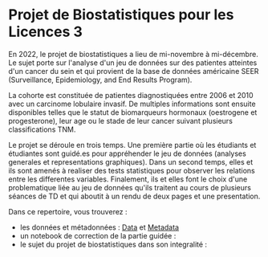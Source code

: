 # Projet de Biostatistiques pour les Licences 3 

En 2022, le projet de biostatistiques a lieu de mi-novembre à mi-décembre. Le sujet porte sur l'analyse d'un jeu de données sur des patientes atteintes d'un cancer du sein et qui provient de la base de données américaine SEER (Surveillance, Epidemiology, and End Results Program). 

La cohorte est constituée de patientes diagnostiquées entre 2006 et 2010 avec un carcinome lobulaire invasif. De multiples informations sont ensuite disponibles telles que le statut de biomarqueurs hormonaux (oestrogene et progesterone), leur age ou le stade de leur cancer suivant plusieurs classifications TNM. 

Le projet se déroule en trois temps. Une première partie où les étudiants et étudiantes sont guidé.es pour appréhender le jeu de données (analyses generales et representations graphiques). Dans un second temps, elles et ils sont amenés à realiser des tests statistiques pour observer les relations entre les differentes variables. Finalement, ils et elles font le choix d'une problematique liée au jeu de données qu'ils traitent au cours de plusieurs séances de TD et qui aboutit à un rendu de deux pages et une presentation. 

Dans ce repertoire, vous trouverez : 
  - les données et métadonnées : [Data](L3_Biostatistiques/SEER_breast_cancer.csv) et [Metadata](L3_Biostatistiques/metadata_SEER_breast_cancer.csv)
  - un notebook de correction de la partie guidée : 
  - le sujet du projet de biostatistiques dans son integralité : 
